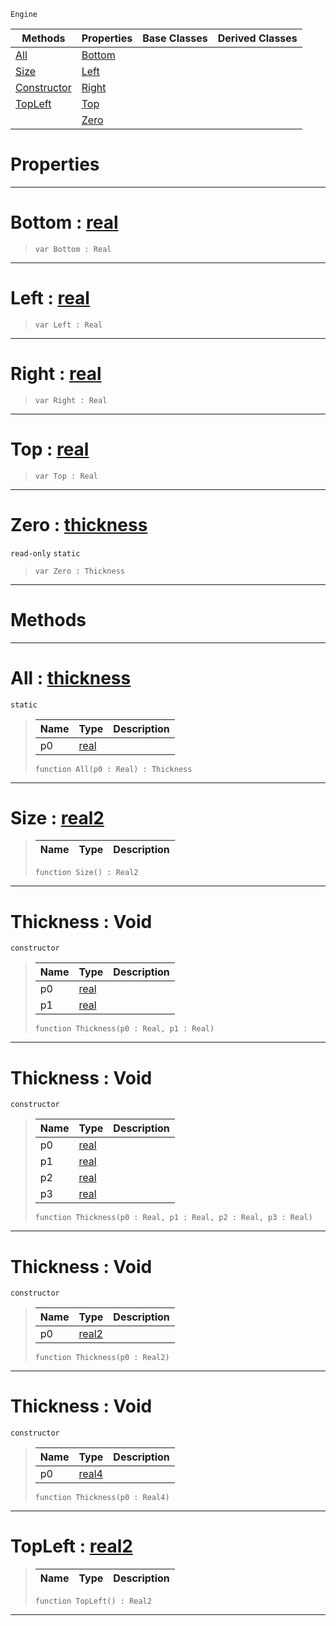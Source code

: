  `Engine`

|Methods|Properties|Base Classes|Derived Classes|
|---|---|---|---|
|[ All](https://github.com/ZilchEngine/ZilchDocs/blob/master/code_reference/class_reference/thickness.md#all-zilch-engine-document)|[ Bottom](https://github.com/ZilchEngine/ZilchDocs/blob/master/code_reference/class_reference/thickness.md#bottom-zilch-engine-docum)| | |
|[ Size](https://github.com/ZilchEngine/ZilchDocs/blob/master/code_reference/class_reference/thickness.md#size-zilch-engine-documen)|[ Left](https://github.com/ZilchEngine/ZilchDocs/blob/master/code_reference/class_reference/thickness.md#left-zilch-engine-documen)| | |
|[ Constructor](https://github.com/ZilchEngine/ZilchDocs/blob/master/code_reference/class_reference/thickness.md#thickness-void)|[ Right](https://github.com/ZilchEngine/ZilchDocs/blob/master/code_reference/class_reference/thickness.md#right-zilch-engine-docume)| | |
|[ TopLeft](https://github.com/ZilchEngine/ZilchDocs/blob/master/code_reference/class_reference/thickness.md#topleft-zilch-engine-docu)|[ Top](https://github.com/ZilchEngine/ZilchDocs/blob/master/code_reference/class_reference/thickness.md#top-zilch-engine-document)| | |
| |[ Zero](https://github.com/ZilchEngine/ZilchDocs/blob/master/code_reference/class_reference/thickness.md#zilch-zilch-engine-documen)| | |


 #  Properties


---  
 #  Bottom : [real](https://github.com/ZilchEngine/ZilchDocs/blob/master/code_reference/nada_base_types/real.md)

> 
> ``` lang=cpp, name=Nada
> var Bottom : Real


---  
 #  Left : [real](https://github.com/ZilchEngine/ZilchDocs/blob/master/code_reference/nada_base_types/real.md)

> 
> ``` lang=cpp, name=Nada
> var Left : Real


---  
 #  Right : [real](https://github.com/ZilchEngine/ZilchDocs/blob/master/code_reference/nada_base_types/real.md)

> 
> ``` lang=cpp, name=Nada
> var Right : Real


---  
 #  Top : [real](https://github.com/ZilchEngine/ZilchDocs/blob/master/code_reference/nada_base_types/real.md)

> 
> ``` lang=cpp, name=Nada
> var Top : Real


---  
 #  Zero : [thickness](https://github.com/ZilchEngine/ZilchDocs/blob/master/code_reference/class_reference/thickness.md)

 `read-only` `static`

> 
> ``` lang=cpp, name=Nada
> var Zero : Thickness


---  
 #  Methods


---  
 #  All : [thickness](https://github.com/ZilchEngine/ZilchDocs/blob/master/code_reference/class_reference/thickness.md)

 `static`

> 
> |Name|Type|Description|
> |---|---|---|
> |p0|[real](https://github.com/ZilchEngine/ZilchDocs/blob/master/code_reference/nada_base_types/real.md)| |
> ``` lang=cpp, name=Nada
> function All(p0 : Real) : Thickness
> ``` 


---  
 #  Size : [real2](https://github.com/ZilchEngine/ZilchDocs/blob/master/code_reference/nada_base_types/real2.md)

> 
> |Name|Type|Description|
> |---|---|---|
> ``` lang=cpp, name=Nada
> function Size() : Real2
> ``` 


---  
 #  Thickness : Void

 `constructor`

> 
> |Name|Type|Description|
> |---|---|---|
> |p0|[real](https://github.com/ZilchEngine/ZilchDocs/blob/master/code_reference/nada_base_types/real.md)| |
> |p1|[real](https://github.com/ZilchEngine/ZilchDocs/blob/master/code_reference/nada_base_types/real.md)| |
> ``` lang=cpp, name=Nada
> function Thickness(p0 : Real, p1 : Real)
> ``` 


---  
 #  Thickness : Void

 `constructor`

> 
> |Name|Type|Description|
> |---|---|---|
> |p0|[real](https://github.com/ZilchEngine/ZilchDocs/blob/master/code_reference/nada_base_types/real.md)| |
> |p1|[real](https://github.com/ZilchEngine/ZilchDocs/blob/master/code_reference/nada_base_types/real.md)| |
> |p2|[real](https://github.com/ZilchEngine/ZilchDocs/blob/master/code_reference/nada_base_types/real.md)| |
> |p3|[real](https://github.com/ZilchEngine/ZilchDocs/blob/master/code_reference/nada_base_types/real.md)| |
> ``` lang=cpp, name=Nada
> function Thickness(p0 : Real, p1 : Real, p2 : Real, p3 : Real)
> ``` 


---  
 #  Thickness : Void

 `constructor`

> 
> |Name|Type|Description|
> |---|---|---|
> |p0|[real2](https://github.com/ZilchEngine/ZilchDocs/blob/master/code_reference/nada_base_types/real2.md)| |
> ``` lang=cpp, name=Nada
> function Thickness(p0 : Real2)
> ``` 


---  
 #  Thickness : Void

 `constructor`

> 
> |Name|Type|Description|
> |---|---|---|
> |p0|[real4](https://github.com/ZilchEngine/ZilchDocs/blob/master/code_reference/nada_base_types/real4.md)| |
> ``` lang=cpp, name=Nada
> function Thickness(p0 : Real4)
> ``` 


---  
 #  TopLeft : [real2](https://github.com/ZilchEngine/ZilchDocs/blob/master/code_reference/nada_base_types/real2.md)

> 
> |Name|Type|Description|
> |---|---|---|
> ``` lang=cpp, name=Nada
> function TopLeft() : Real2
> ``` 


---  
 

 